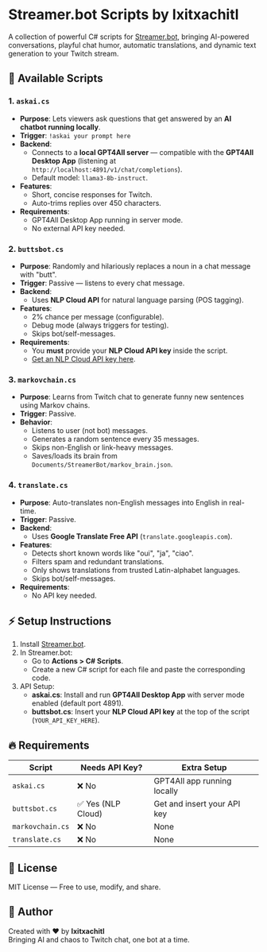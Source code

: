 # Streamer.bot Scripts by Ixitxachitl

A collection of powerful C# scripts for [Streamer.bot](https://streamer.bot/), bringing AI-powered conversations, playful chat humor, automatic translations, and dynamic text generation to your Twitch stream.

## 📜 Available Scripts

### 1. `askai.cs`
- **Purpose**: Lets viewers ask questions that get answered by an **AI chatbot running locally**.
- **Trigger**: `!askai your prompt here`
- **Backend**:
  - Connects to a **local GPT4All server** — compatible with the **GPT4All Desktop App** (listening at `http://localhost:4891/v1/chat/completions`).
  - Default model: `llama3-8b-instruct`.
- **Features**:
  - Short, concise responses for Twitch.
  - Auto-trims replies over 450 characters.
- **Requirements**:
  - GPT4All Desktop App running in server mode.
  - No external API key needed.

### 2. `buttsbot.cs`
- **Purpose**: Randomly and hilariously replaces a noun in a chat message with "butt".
- **Trigger**: Passive — listens to every chat message.
- **Backend**:
  - Uses **NLP Cloud API** for natural language parsing (POS tagging).
- **Features**:
  - 2% chance per message (configurable).
  - Debug mode (always triggers for testing).
  - Skips bot/self-messages.
- **Requirements**:
  - You **must** provide your **NLP Cloud API key** inside the script.
  - [Get an NLP Cloud API key here](https://nlpcloud.io/).

### 3. `markovchain.cs`
- **Purpose**: Learns from Twitch chat to generate funny new sentences using Markov chains.
- **Trigger**: Passive.
- **Behavior**:
  - Listens to user (not bot) messages.
  - Generates a random sentence every 35 messages.
  - Skips non-English or link-heavy messages.
  - Saves/loads its brain from `Documents/StreamerBot/markov_brain.json`.

### 4. `translate.cs`
- **Purpose**: Auto-translates non-English messages into English in real-time.
- **Trigger**: Passive.
- **Backend**:
  - Uses **Google Translate Free API** (`translate.googleapis.com`).
- **Features**:
  - Detects short known words like "oui", "ja", "ciao".
  - Filters spam and redundant translations.
  - Only shows translations from trusted Latin-alphabet languages.
  - Skips bot/self-messages.
- **Requirements**:
  - No API key needed.

## ⚡ Setup Instructions

1. Install [Streamer.bot](https://streamer.bot/).
2. In Streamer.bot:
   - Go to **Actions > C# Scripts**.
   - Create a new C# script for each file and paste the corresponding code.
3. API Setup:
   - **askai.cs**: Install and run **GPT4All Desktop App** with server mode enabled (default port 4891).
   - **buttsbot.cs**: Insert your **NLP Cloud API key** at the top of the script (`YOUR_API_KEY_HERE`).

## 🔥 Requirements

| Script            | Needs API Key?            | Extra Setup                         |
|-------------------|----------------------------|-------------------------------------|
| `askai.cs`        | ❌ No                    | GPT4All app running locally         |
| `buttsbot.cs`     | ✅ Yes (NLP Cloud)        | Get and insert your API key         |
| `markovchain.cs`  | ❌ No                    | None                                |
| `translate.cs`    | ❌ No                    | None                                |

## 📄 License

MIT License — Free to use, modify, and share.

## 🙌 Author

Created with ❤️ by **Ixitxachitl**  
Bringing AI and chaos to Twitch chat, one bot at a time.

